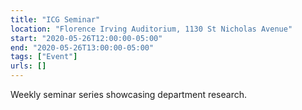 ```yaml
---
title: "ICG Seminar"
location: "Florence Irving Auditorium, 1130 St Nicholas Avenue"
start: "2020-05-26T12:00:00-05:00"
end: "2020-05-26T13:00:00-05:00"
tags: ["Event"]
urls: []
---
```


Weekly seminar series showcasing department research.

<!-- endexcerpt -->

